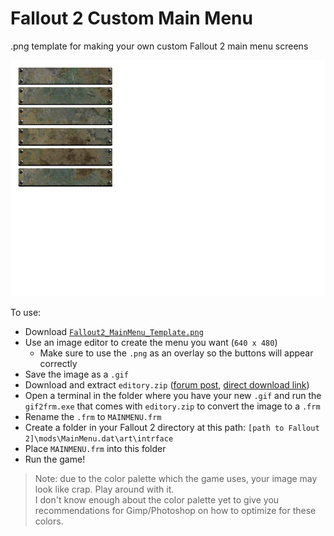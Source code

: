 # Fallout 2 Custom Main Menu

.png template for making your own custom Fallout 2 main menu screens

![Template](Template/Fallout2_MainMenu_Template.png)

To use:
- Download [`Fallout2_MainMenu_Template.png`](https://github.com/mrowrpurr/fallout-2-custom-main-menu/raw/main/Template/Fallout2_MainMenu_Template.png)
- Use an image editor to create the menu you want (`640 x 480`)
  - Make sure to use the `.png` as an overlay so the buttons will appear correctly
- Save the image as a `.gif`
- Download and extract `editory.zip` ([forum post](https://www.nma-fallout.com/threads/frm-converter.220348/#post-4428264), [direct download link](http://madbrahmin.cz/download/fallout2/editors/editory.zip))
- Open a terminal in the folder where you have your new `.gif` and run the `gif2frm.exe` that comes with `editory.zip` to convert the image to a `.frm`
- Rename the `.frm` to `MAINMENU.frm`
- Create a folder in your Fallout 2 directory at this path: `[path to Fallout 2]\mods\MainMenu.dat\art\intrface`
- Place `MAINMENU.frm` into this folder
- Run the game!

> Note: due to the color palette which the game uses, your image may look like crap. Play around with it.  
> I don't know enough about the color palette yet to give you recommendations for Gimp/Photoshop on how to optimize for these colors.
